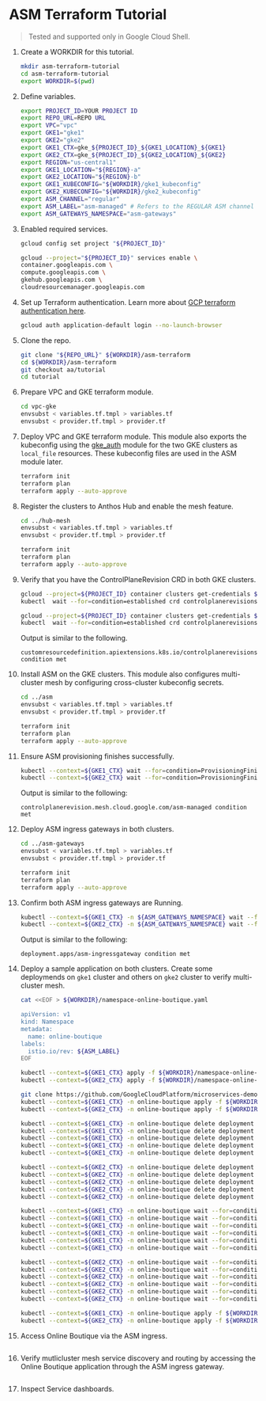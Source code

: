 # ASM Terraform Tutorial

> Tested and supported only in Google Cloud Shell.

1.  Create a WORKDIR for this tutorial.

    ```bash
    mkdir asm-terraform-tutorial
    cd asm-terraform-tutorial
    export WORKDIR=$(pwd)
    ```

1.  Define variables.

    ```bash
    export PROJECT_ID=YOUR PROJECT ID
    export REPO_URL=REPO URL
    export VPC="vpc"
    export GKE1="gke1"
    export GKE2="gke2"
    export GKE1_CTX=gke_${PROJECT_ID}_${GKE1_LOCATION}_${GKE1}
    export GKE2_CTX=gke_${PROJECT_ID}_${GKE2_LOCATION}_${GKE2}
    export REGION="us-central1"
    export GKE1_LOCATION="${REGION}-a"
    export GKE2_LOCATION="${REGION}-b"
    export GKE1_KUBECONFIG="${WORKDIR}/gke1_kubeconfig"
    export GKE2_KUBECONFIG="${WORKDIR}/gke2_kubeconfig"
    export ASM_CHANNEL="regular"
    export ASM_LABEL="asm-managed" # Refers to the REGULAR ASM channel
    export ASM_GATEWAYS_NAMESPACE="asm-gateways"
    ```

1.  Enabled required services.

    ```bash
    gcloud config set project "${PROJECT_ID}"

    gcloud --project="${PROJECT_ID}" services enable \
    container.googleapis.com \
    compute.googleapis.com \
    gkehub.googleapis.com \
    cloudresourcemanager.googleapis.com
    ```

1.  Set up Terraform authentication. Learn more about [GCP terraform authentication here](https://registry.terraform.io/providers/hashicorp/google/latest/docs/guides/provider_reference#authentication).

    ```bash
    gcloud auth application-default login --no-launch-browser
    ```

1.  Clone the repo.

    ```bash
    git clone "${REPO_URL}" ${WORKDIR}/asm-terraform
    cd ${WORKDIR}/asm-terraform
    git checkout aa/tutorial
    cd tutorial
    ```

1.  Prepare VPC and GKE terraform module.

    ```bash
    cd vpc-gke
    envsubst < variables.tf.tmpl > variables.tf
    envsubst < provider.tf.tmpl > provider.tf
    ```

1.  Deploy VPC and GKE terraform module. This module also exports the kubeconfig using the [gke_auth](https://github.com/terraform-google-modules/terraform-google-kubernetes-engine/tree/master/modules/auth) module for the two GKE clusters as `local_file` resources. These kubeconfig files are used in the ASM module later.

    ```bash
    terraform init
    terraform plan
    terraform apply --auto-approve
    ```

1.  Register the clusters to Anthos Hub and enable the mesh feature.

    ```bash
    cd ../hub-mesh
    envsubst < variables.tf.tmpl > variables.tf
    envsubst < provider.tf.tmpl > provider.tf

    terraform init
    terraform plan
    terraform apply --auto-approve
    ```

1.  Verify that you have the ControlPlaneRevision CRD in both GKE clusters.

    ```bash
    gcloud --project=${PROJECT_ID} container clusters get-credentials ${GKE1} --zone ${GKE1_LOCATION}
    kubectl  wait --for=condition=established crd controlplanerevisions.mesh.cloud.google.com --timeout=5m

    gcloud --project=${PROJECT_ID} container clusters get-credentials ${GKE2} --zone ${GKE2_LOCATION}
    kubectl  wait --for=condition=established crd controlplanerevisions.mesh.cloud.google.com --timeout=5m
    ```

    Output is similar to the following.

    ```
    customresourcedefinition.apiextensions.k8s.io/controlplanerevisions.mesh.cloud.google.com condition met
    ```

1.  Install ASM on the GKE clusters. This module also configures multi-cluster mesh by configuring cross-cluster kubeconfig secrets.

    ```bash
    cd ../asm
    envsubst < variables.tf.tmpl > variables.tf
    envsubst < provider.tf.tmpl > provider.tf

    terraform init
    terraform plan
    terraform apply --auto-approve
    ```

1.  Ensure ASM provisioning finishes successfully.

    ```bash
    kubectl --context=${GKE1_CTX} wait --for=condition=ProvisioningFinished controlplanerevision asm-managed -n istio-system --timeout=10m
    kubectl --context=${GKE2_CTX} wait --for=condition=ProvisioningFinished controlplanerevision asm-managed -n istio-system --timeout=10m
    ```

    Output is similar to the following:

    ```
    controlplanerevision.mesh.cloud.google.com/asm-managed condition met
    ```

1.  Deploy ASM ingress gateways in both clusters.

    ```bash
    cd ../asm-gateways
    envsubst < variables.tf.tmpl > variables.tf
    envsubst < provider.tf.tmpl > provider.tf

    terraform init
    terraform plan
    terraform apply --auto-approve
    ```

1.  Confirm both ASM ingress gateways are Running.

    ```bash
    kubectl --context=${GKE1_CTX} -n ${ASM_GATEWAYS_NAMESPACE} wait --for=condition=available --timeout=5m deployment asm-ingressgateway
    kubectl --context=${GKE2_CTX} -n ${ASM_GATEWAYS_NAMESPACE} wait --for=condition=available --timeout=5m deployment asm-ingressgateway
    ```

    Output is similar to the following:

    ```
    deployment.apps/asm-ingressgateway condition met
    ```

1.  Deploy a sample application on both clusters. Create some deploymends on `gke1` cluster and others on `gke2` cluster to verify multi-cluster mesh.

    ```bash
    cat <<EOF > ${WORKDIR}/namespace-online-boutique.yaml

    apiVersion: v1
    kind: Namespace
    metadata:
      name: online-boutique
    labels:
      istio.io/rev: ${ASM_LABEL}
    EOF

    kubectl --context=${GKE1_CTX} apply -f ${WORKDIR}/namespace-online-boutique.yaml
    kubectl --context=${GKE2_CTX} apply -f ${WORKDIR}/namespace-online-boutique.yaml

    git clone https://github.com/GoogleCloudPlatform/microservices-demo.git ${WORKDIR}/online-boutique
    kubectl --context=${GKE1_CTX} -n online-boutique apply -f ${WORKDIR}/online-boutique/release/kubernetes-manifests.yaml
    kubectl --context=${GKE2_CTX} -n online-boutique apply -f ${WORKDIR}/online-boutique/release/kubernetes-manifests.yaml

    kubectl --context=${GKE1_CTX} -n online-boutique delete deployment adservice
    kubectl --context=${GKE1_CTX} -n online-boutique delete deployment cartservice
    kubectl --context=${GKE1_CTX} -n online-boutique delete deployment redis-cart
    kubectl --context=${GKE1_CTX} -n online-boutique delete deployment currencyservice
    kubectl --context=${GKE1_CTX} -n online-boutique delete deployment emailservice

    kubectl --context=${GKE2_CTX} -n online-boutique delete deployment paymentservice
    kubectl --context=${GKE2_CTX} -n online-boutique delete deployment productcatalogservice
    kubectl --context=${GKE2_CTX} -n online-boutique delete deployment shippingservice
    kubectl --context=${GKE2_CTX} -n online-boutique delete deployment checkoutservice
    kubectl --context=${GKE2_CTX} -n online-boutique delete deployment recommendationservice

    kubectl --context=${GKE1_CTX} -n online-boutique wait --for=condition=available --timeout=5m deployment frontend
    kubectl --context=${GKE1_CTX} -n online-boutique wait --for=condition=available --timeout=5m deployment paymentservice
    kubectl --context=${GKE1_CTX} -n online-boutique wait --for=condition=available --timeout=5m deployment productcatalogservice
    kubectl --context=${GKE1_CTX} -n online-boutique wait --for=condition=available --timeout=5m deployment shippingservice
    kubectl --context=${GKE1_CTX} -n online-boutique wait --for=condition=available --timeout=5m deployment recommendationservice
    kubectl --context=${GKE1_CTX} -n online-boutique wait --for=condition=available --timeout=5m deployment checkoutservice

    kubectl --context=${GKE2_CTX} -n online-boutique wait --for=condition=available --timeout=5m deployment frontend
    kubectl --context=${GKE2_CTX} -n online-boutique wait --for=condition=available --timeout=5m deployment adservice
    kubectl --context=${GKE2_CTX} -n online-boutique wait --for=condition=available --timeout=5m deployment cartservice
    kubectl --context=${GKE2_CTX} -n online-boutique wait --for=condition=available --timeout=5m deployment currencyservice
    kubectl --context=${GKE2_CTX} -n online-boutique wait --for=condition=available --timeout=5m deployment emailservice
    kubectl --context=${GKE2_CTX} -n online-boutique wait --for=condition=available --timeout=5m deployment redis-cart

    kubectl --context=${GKE1_CTX} -n online-boutique apply -f ${WORKDIR}/asm-terraform/tutorial/online-boutique/asm-manifests.yaml
    kubectl --context=${GKE2_CTX} -n online-boutique apply -f ${WORKDIR}/asm-terraform/tutorial/online-boutique/asm-manifests.yaml
    ```

1.  Access Online Boutique via the ASM ingress.

    ```bash

    ```

1.  Verify mutlicluster mesh service discovery and routing by accessing the Online Boutique application through the ASM ingress gateway.

    ```bash

    ```

1.  Inspect Service dashboards.

```

```
